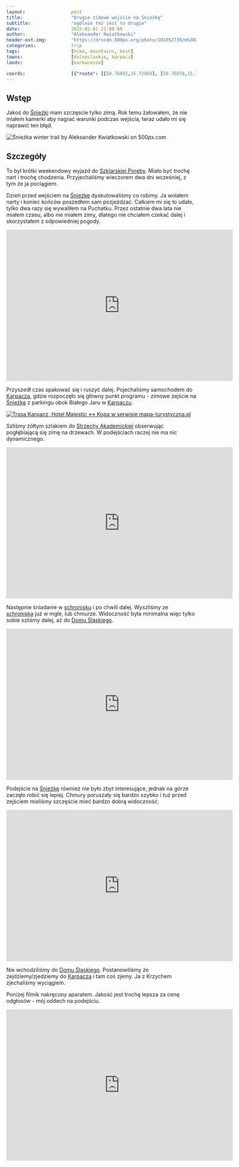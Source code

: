 ```yaml
---
layout:                 post
title:                  "Drugie zimowe wejście na Śnieżkę"
subtitle:               "ogólnie też jest to drugie"
date:                   2015-02-01 21:00:00
author:                 "Aleksander Kwiatkowski"
header-ext-img:         "https://drscdn.500px.org/photo/101052739/m%3D2048/e417fab7574c638c651d16c4b31283f2"
categories:             trip
tags:                   [hike, mountains, best]
towns:                  [dolnoslaskie, karpacz]
lands:                  [karkonosze]

coords:                 [{"route": [[50.76892,15.72860], [50.76078,15.72191], [50.76157,15.71131], [50.75098,15.70856], [50.74924,15.71101], [50.74126,15.70620], [50.73873,15.73058], [50.73615,15.73487], [50.73593,15.73989]], "type": "hike"}, {"route": [[50.82698,15.52129], [50.83663,15.56919], [50.85072,15.57365], [50.84606,15.64017], [50.83565,15.66987], [50.83007,15.69656], [50.83478,15.71458], [50.81716,15.74308], [50.81429,15.76265], [50.80431,15.76694], [50.78130,15.76299]], "type": "car"}]
---
```


[vimeo-1]:                  https://vimeo.com/118575991
[vimeo-2]:                  https://vimeo.com/118589851
[vimeo-3]:                  https://vimeo.com/118605307
[vimeo-dslr]:               https://vimeo.com/118818266
[vimeo-ski]:                https://vimeo.com/118859974

[wiki-sniezka]:             https://pl.wikipedia.org/wiki/%C5%9Anie%C5%BCka
[wiki-szklarska]:           https://pl.wikipedia.org/wiki/Szklarska_Por%C4%99ba
[wiki-karpacz]:             https://pl.wikipedia.org/wiki/Karpacz
[wiki-strzecha]:            https://pl.wikipedia.org/wiki/Schronisko_PTTK_%E2%80%9EStrzecha_Akademicka%E2%80%9D
[wiki-dom-slaski]:          https://pl.wikipedia.org/wiki/Schronisko_G%C3%B3rskie_%E2%80%9EDom_%C5%9Al%C4%85ski%E2%80%9D

Wstęp
-----

Jakoś do [Śnieżki][wiki-sniezka] mam szczęscie tylko zimą. Rok temu żałowałem, że nie miałem
kamerki aby nagrać warunki podczas wejścia, teraz udało mi się naprawić ten błąd.

<div class='pixels-photo'>
  <p>
    <img src='https://drscdn.500px.org/photo/105211333/m%3D900/11a9ee02e0f6c4ca02bc25c122f20fad' alt='Śnieżka winter trail by Aleksander Kwiatkowski on 500px.com'>
  </p>
  <a href='https://500px.com/photo/105211333/%C5%9Anie%C5%BCka-winter-trail-by-aleksander-kwiatkowski' alt='Śnieżka winter trail by Aleksander Kwiatkowski on 500px.com'></a>
</div>
<script type='text/javascript' src='https://500px.com/embed.js'></script>

Szczegóły
---------

To był krótki weekendowy wyjazd do [Szklarskiej Poręby][wiki-szklarska]. Miało być
trochę nart i trochę chodzenia. Przyjechaliśmy wieczorem dwa dni wcześniej, z tym że
ja pociągiem.

Dzień przed wejściem na [Śnieżkę][wiki-sniezka] dyskutowaliśmy co robimy. Ja
wolałem narty i koniec końców poszedłem sam pozjeżdzać. Całkiem mi się to udało,
tylko dwa razy się wywaliłem na Puchatku. Przez ostatnie dwa lata nie miałem
czasu, albo nie miałem zimy, dlatego nie chciałem czekać dalej i skorzystałem
z odpowiedniej pogody.

<div class="vimeo"><iframe src='http://player.vimeo.com/video/118859974' width="600" height="400" frameborder="0" webkitAllowFullScreen mozallowfullscreen allowFullScreen> </iframe></div>

Przyszedł czas spakować się i ruszyć dalej. Pojechaliśmy samochodem do [Karpacza][wiki-karpacz],
gdzie rozpoczęło się główny punkt programu - zimowe zejście na [Śnieżkę][wiki-sniezka]
z parkingu obok Białego Jaru w [Karpaczu][wiki-karpacz].

<a href="http://mapa-turystyczna.pl/route/zkdz" title="Trasa Karpacz, Hotel Majestic ↔ Kopa w serwisie mapa-turystyczna.pl"><img alt="Trasa Karpacz, Hotel Majestic ↔ Kopa w serwisie mapa-turystyczna.pl" src="http://mapa-turystyczna.pl/images/icon-s.png" /></a>

Szliśmy żółtym szlakiem do [Strzechy Akademickiej][wiki-strzecha] obserwując
pogłębiającą się zimę na drzewach. W podejściach raczej nie ma nic dynamicznego.

<div class="vimeo"><iframe src='http://player.vimeo.com/video/118575991' width="600" height="400" frameborder="0" webkitAllowFullScreen mozallowfullscreen allowFullScreen> </iframe></div>

Następnie śniadanie w [schronisku][wiki-strzecha] i po chwili dalej. Wyszliśmy
ze [schroniska][wiki-strzecha]
już w mgle, lub chmurze. Widoczność była minimalna więc tylko sobie szliśmy dalej,
aż do [Domu Śląskiego][wiki-dom-slaski].

<div class="vimeo"><iframe src='http://player.vimeo.com/video/118589851' width="600" height="400" frameborder="0" webkitAllowFullScreen mozallowfullscreen allowFullScreen> </iframe></div>

Podejście na [Śnieżkę][wiki-sniezka] również nie było zbyt interesujące, jednak na górze
zaczęło robić się lepiej. Chmury poruszały się bardzo szybko i tuż przed zejściem
mieliśmy szczęście mieć bardzo dobrą widoczność.

<div class="vimeo"><iframe src='http://player.vimeo.com/video/118605307' width="600" height="400" frameborder="0" webkitAllowFullScreen mozallowfullscreen allowFullScreen> </iframe></div>

Nie wchodziliśmy do [Domu Śląskiego][wiki-dom-slaski]. Postanowiliśmy że zejdziemy/zjedziemy
do [Karpacza][wiki-karpacz] i tam coś zjemy. Ja z Krzychem zjechaliśmy wyciągiem.

Poniżej filmik nakręcony aparatem. Jakość jest trochę lepsza za cenę odgłosów - mój oddech na
podejściu.

<div class="vimeo"><iframe src='http://player.vimeo.com/video/118818266' width="600" height="400" frameborder="0" webkitAllowFullScreen mozallowfullscreen allowFullScreen> </iframe></div>
